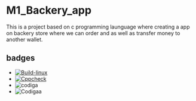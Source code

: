 
# M1_Backery_app
 
This is a project based on c programming launguage where creating a app on backery store where we can order and as well as transfer money to another wallet.

## badges

* [![Build-linux](https://github.com/aravind667/M1_Backery_app/actions/workflows/Build_linux.yml/badge.svg)](https://github.com/aravind667/M1_Backery_app/actions/workflows/Build_linux.yml)
* [![Cppcheck](https://github.com/aravind667/M1_Backery_app/actions/workflows/Static_check.yml/badge.svg)](https://github.com/aravind667/M1_Backery_app/actions/workflows/Static_check.yml)
* ![codiga](https://api.codiga.io/project/30922/status/svg)
* ![Codigaa](https://api.codiga.io/project/30922/score/svg)

